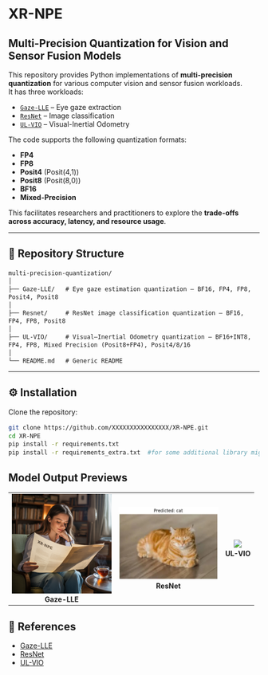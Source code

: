 # XR-NPE
## Multi-Precision Quantization for Vision and Sensor Fusion Models

This repository provides Python implementations of **multi-precision quantization** for various computer vision and sensor fusion workloads.  
It has three workloads:  
- [`Gaze-LLE`](./Gaze-LLE) – Eye gaze extraction
- [`ResNet`](./Resnet) – Image classification
- [`UL-VIO`](./UL-VIO) – Visual-Inertial Odometry 

The code supports the following quantization formats:
- **FP4**  
- **FP8**  
- **Posit4** (Posit(4,1))  
- **Posit8** (Posit(8,0))  
- **BF16**
- **Mixed-Precision**

This  facilitates  researchers and practitioners to explore the **trade-offs across accuracy, latency, and resource usage**.

---

## 📂 Repository Structure
```text
multi-precision-quantization/
│
├── Gaze-LLE/   # Eye gaze estimation quantization — BF16, FP4, FP8, Posit4, Posit8
│
├── Resnet/     # ResNet image classification quantization — BF16, FP4, FP8, Posit8
│
├── UL-VIO/     # Visual–Inertial Odometry quantization — BF16+INT8, FP4, FP8, Mixed Precision (Posit8+FP4), Posit4/8/16
│
└── README.md   # Generic README
```
---

## ⚙️ Installation

Clone the repository:
```bash
git clone https://github.com/XXXXXXXXXXXXXXXX/XR-NPE.git
cd XR-NPE
pip install -r requirements.txt
pip install -r requirements_extra.txt  #for some additional library might be used
```
## Model Output Previews
<table>
<tr>
<td align="center"><img src="images/fp32.png" width="200"/><br><b>Gaze-LLE</b></td>
<td align="center"><img src="images/resnet18_final.jpg" width="200"/><br><b>ResNet</b></td>
<td align="center"><img src="images/ul_vio.png" width="200"/><br><b>UL-VIO</b></td>
</tr>
</table>

## 🔗 References
- [Gaze-LLE](https://github.com/fkryan/gazelle)
- [ResNet](https://github.com/JayPatwardhan/ResNet-PyTorch)
- [UL-VIO](https://github.com/jp4327/ulvio)

